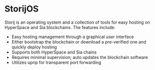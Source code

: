 # StorijOS

Storij is an operating system and a collection of tools for easy hosting on HyperSpace and Sia blockchains. The features include:

  - Easy hosting management through a graphical user interface
  - Either bootstrap the blockchain or download a pre-verified one and quickly deploy hosting
  - Supports both HyperSpace and Sia chains
  - Requires minimal supervision; auto updates the blockchain software
  - Utilizes upnp for transparent port forwarding
